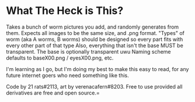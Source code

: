# What The Heck is This? 
Takes a bunch of worm pictures you add, and randomly generates from them.
Expects all images to be the same size, and .png format. "Types" of worm (aka A worms, B worms) should be designed so every part fits with every other part of that type
Also, everything that isn't the base MUST be transparent. The base is optionally transparent uwu
Naming scheme defaults to baseX00.png / eyesX00.png, etc.

I'm learning as I go, but I'm doing my best to make this easy to read, for any future internet goers who need something like this.

Code by 21 rats#2113, art by verenacafern#8203. Free to use provided all derivatives are free and open source.=
